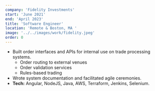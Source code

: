 ```yaml
---
company: 'Fidelity Investments'
start: 'June 2021'
end: 'April 2023'
title: 'Software Engineer'
location: 'Remote & Boston, MA '
image: '../../images/work/fidelity.jpeg'
order: 0
---
```


- Built order interfaces and APIs for internal use on trade processing systems.
  - Order routing to external venues
  - Order validation services
  - Rules-based trading 
- Wrote system documentation and facilitated agile ceremonies.
- **Tech:** Angular, NodeJS, Java, AWS, Terraform, Jenkins, Selenium.